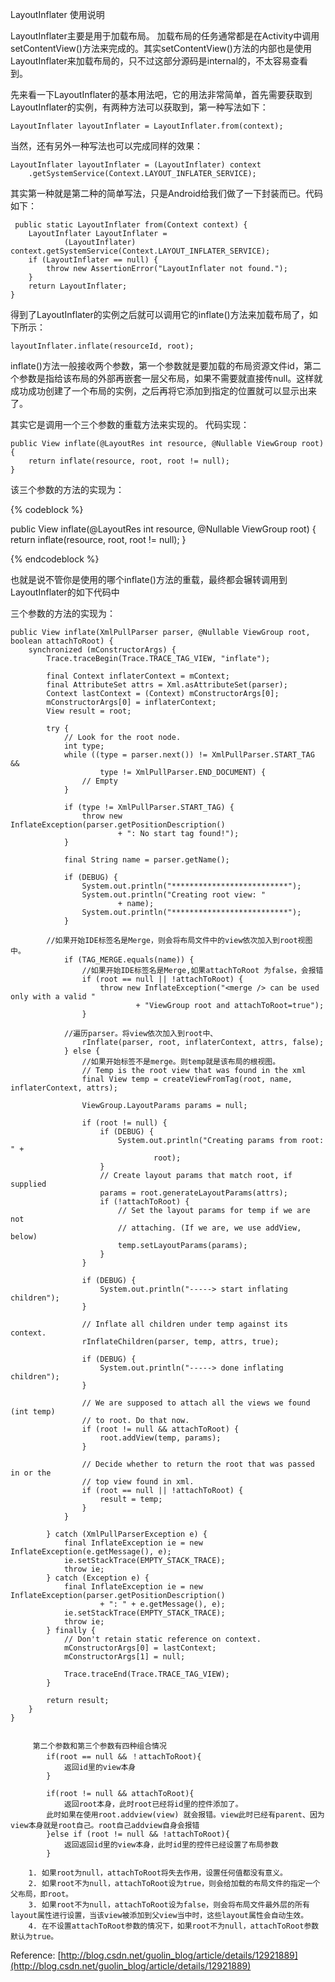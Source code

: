 LayoutInflater 使用说明

LayoutInflater主要是用于加载布局。
加载布局的任务通常都是在Activity中调用setContentView()方法来完成的。其实setContentView()方法的内部也是使用LayoutInflater来加载布局的，只不过这部分源码是internal的，不太容易查看到。

先来看一下LayoutInflater的基本用法吧，它的用法非常简单，首先需要获取到LayoutInflater的实例，有两种方法可以获取到，第一种写法如下：
    
    LayoutInflater layoutInflater = LayoutInflater.from(context);  
当然，还有另外一种写法也可以完成同样的效果：

	LayoutInflater layoutInflater = (LayoutInflater) context  
        .getSystemService(Context.LAYOUT_INFLATER_SERVICE);  
其实第一种就是第二种的简单写法，只是Android给我们做了一下封装而已。代码如下：
    
     public static LayoutInflater from(Context context) {
        LayoutInflater LayoutInflater =
                (LayoutInflater) context.getSystemService(Context.LAYOUT_INFLATER_SERVICE);
        if (LayoutInflater == null) {
            throw new AssertionError("LayoutInflater not found.");
        }
        return LayoutInflater;
    }

得到了LayoutInflater的实例之后就可以调用它的inflate()方法来加载布局了，如下所示：
		
	layoutInflater.inflate(resourceId, root);  



inflate()方法一般接收两个参数，第一个参数就是要加载的布局资源文件id，第二个参数是指给该布局的外部再嵌套一层父布局，如果不需要就直接传null。这样就成功成功创建了一个布局的实例，之后再将它添加到指定的位置就可以显示出来了。
	
其实它是调用一个三个参数的重载方法来实现的。
代码实现：
	
	public View inflate(@LayoutRes int resource, @Nullable ViewGroup root) {
        return inflate(resource, root, root != null);
    }


该三个参数的方法的实现为：
	 
{% codeblock  %}	

public View inflate(@LayoutRes int resource, @Nullable ViewGroup root) {
   return inflate(resource, root, root != null);
 }

{% endcodeblock %}

也就是说不管你是使用的哪个inflate()方法的重载，最终都会辗转调用到LayoutInflater的如下代码中

三个参数的方法的实现为：
	
	public View inflate(XmlPullParser parser, @Nullable ViewGroup root, boolean attachToRoot) {
        synchronized (mConstructorArgs) {
            Trace.traceBegin(Trace.TRACE_TAG_VIEW, "inflate");

            final Context inflaterContext = mContext;
            final AttributeSet attrs = Xml.asAttributeSet(parser);
            Context lastContext = (Context) mConstructorArgs[0];
            mConstructorArgs[0] = inflaterContext;
            View result = root;

            try {
                // Look for the root node.
                int type;
                while ((type = parser.next()) != XmlPullParser.START_TAG &&
                        type != XmlPullParser.END_DOCUMENT) {
                    // Empty
                }

                if (type != XmlPullParser.START_TAG) {
                    throw new InflateException(parser.getPositionDescription()
                            + ": No start tag found!");
                }

                final String name = parser.getName();

                if (DEBUG) {
                    System.out.println("**************************");
                    System.out.println("Creating root view: "
                            + name);
                    System.out.println("**************************");
                }

			//如果开始IDE标签名是Merge，则会将布局文件中的view依次加入到root视图中。
                if (TAG_MERGE.equals(name)) {
					//如果开始IDE标签名是Merge,如果attachToRoot 为false，会报错
                    if (root == null || !attachToRoot) {
                        throw new InflateException("<merge /> can be used only with a valid "
                                + "ViewGroup root and attachToRoot=true");
                    }

				//遍历parser。将view依次加入到root中、
                    rInflate(parser, root, inflaterContext, attrs, false);
                } else {
					//如果开始标签不是merge。则temp就是该布局的根视图。
                    // Temp is the root view that was found in the xml
                    final View temp = createViewFromTag(root, name, inflaterContext, attrs);

                    ViewGroup.LayoutParams params = null;

                    if (root != null) {
                        if (DEBUG) {
                            System.out.println("Creating params from root: " +
                                    root);
                        }
                        // Create layout params that match root, if supplied
                        params = root.generateLayoutParams(attrs);
                        if (!attachToRoot) {
                            // Set the layout params for temp if we are not
                            // attaching. (If we are, we use addView, below)
                            temp.setLayoutParams(params);
                        }
                    }

                    if (DEBUG) {
                        System.out.println("-----> start inflating children");
                    }

                    // Inflate all children under temp against its context.
                    rInflateChildren(parser, temp, attrs, true);

                    if (DEBUG) {
                        System.out.println("-----> done inflating children");
                    }

                    // We are supposed to attach all the views we found (int temp)
                    // to root. Do that now.
                    if (root != null && attachToRoot) {
                        root.addView(temp, params);
                    }

                    // Decide whether to return the root that was passed in or the
                    // top view found in xml.
                    if (root == null || !attachToRoot) {
                        result = temp;
                    }
                }

            } catch (XmlPullParserException e) {
                final InflateException ie = new InflateException(e.getMessage(), e);
                ie.setStackTrace(EMPTY_STACK_TRACE);
                throw ie;
            } catch (Exception e) {
                final InflateException ie = new InflateException(parser.getPositionDescription()
                        + ": " + e.getMessage(), e);
                ie.setStackTrace(EMPTY_STACK_TRACE);
                throw ie;
            } finally {
                // Don't retain static reference on context.
                mConstructorArgs[0] = lastContext;
                mConstructorArgs[1] = null;

                Trace.traceEnd(Trace.TRACE_TAG_VIEW);
            }

            return result;
        }
    }


```

	 第二个参数和第三个参数有四种组合情况
        if(root == null && ！attachToRoot){
            返回id里的view本身
        }

        if(root != null && attachToRoot){
            返回root本身，此时root已经将id里的控件添加了。
        此时如果在使用root.addview(view) 就会报错。view此时已经有parent、因为view本身就是root自己。root自己addview自身会报错
        }else if (root != null && !attachToRoot){
            返回返回id里的view本身，此时id里的控件已经设置了布局参数
        }

	1. 如果root为null，attachToRoot将失去作用，设置任何值都没有意义。
	2. 如果root不为null，attachToRoot设为true，则会给加载的布局文件的指定一个父布局，即root。
	3. 如果root不为null，attachToRoot设为false，则会将布局文件最外层的所有layout属性进行设置，当该view被添加到父view当中时，这些layout属性会自动生效。
	4. 在不设置attachToRoot参数的情况下，如果root不为null，attachToRoot参数默认为true。

```



Reference:	[http://blog.csdn.net/guolin_blog/article/details/12921889](http://blog.csdn.net/guolin_blog/article/details/12921889)
